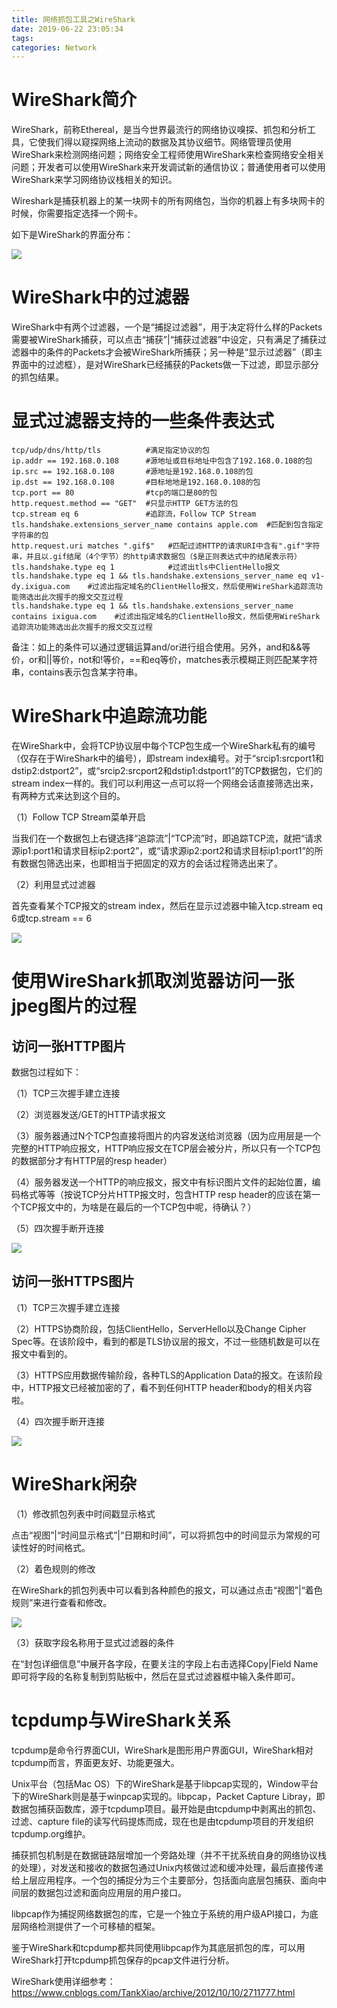 ```yaml
---
title: 网络抓包工具之WireShark
date: 2019-06-22 23:05:34
tags:
categories: Network
---
```


# WireShark简介

WireShark，前称Ethereal，是当今世界最流行的网络协议嗅探、抓包和分析工具，它使我们得以窥探网络上流动的数据及其协议细节。网络管理员使用WireShark来检测网络问题；网络安全工程师使用WireShark来检查网络安全相关问题；开发者可以使用WireShark来开发调试新的通信协议；普通使用者可以使用WireShark来学习网络协议栈相关的知识。

Wireshark是捕获机器上的某一块网卡的所有网络包，当你的机器上有多块网卡的时候，你需要指定选择一个网卡。

如下是WireShark的界面分布：

![](/images/wireshark_1_1.png)


# WireShark中的过滤器

WireShark中有两个过滤器，一个是“捕捉过滤器”，用于决定将什么样的Packets需要被WireShark捕获，可以点击“捕获”|“捕获过滤器”中设定，只有满足了捕获过滤器中的条件的Packets才会被WireShark所捕获；另一种是“显示过滤器”（即主界面中的过滤框），是对WireShark已经捕获的Packets做一下过滤，即显示部分的抓包结果。

# 显式过滤器支持的一些条件表达式

```
tcp/udp/dns/http/tls          #满足指定协议的包     
ip.addr == 192.168.0.108      #源地址或目标地址中包含了192.168.0.108的包
ip.src == 192.168.0.108       #源地址是192.168.0.108的包
ip.dst == 192.168.0.108       #目标地地是192.168.0.108的包
tcp.port == 80                #tcp的端口是80的包
http.request.method == "GET"  #只显示HTTP GET方法的包
tcp.stream eq 6               #追踪流，Follow TCP Stream
tls.handshake.extensions_server_name contains apple.com  #匹配到包含指定字符串的包
http.request.uri matches ".gif$"   #匹配过滤HTTP的请求URI中含有".gif"字符串，并且以.gif结尾（4个字节）的http请求数据包（$是正则表达式中的结尾表示符）
tls.handshake.type eq 1            #过滤出tls中ClientHello报文
tls.handshake.type eq 1 && tls.handshake.extensions_server_name eq v1-dy.ixigua.com    #过滤出指定域名的ClientHello报文，然后使用WireShark追踪流功能筛选出此次握手的报文交互过程
tls.handshake.type eq 1 && tls.handshake.extensions_server_name contains ixigua.com    #过滤出指定域名的ClientHello报文，然后使用WireShark追踪流功能筛选出此次握手的报文交互过程
```

备注：如上的条件可以通过逻辑运算and/or进行组合使用。另外，and和&&等价，or和||等价，not和!等价，==和eq等价，matches表示模糊正则匹配某字符串，contains表示包含某字符串。

# WireShark中追踪流功能

在WireShark中，会将TCP协议层中每个TCP包生成一个WireShark私有的编号（仅存在于WireShark中的编号），即stream index编号。对于“srcip1:srcport1和dstip2:dstport2”，或“srcip2:srcport2和dstip1:dstport1”的TCP数据包，它们的stream index一样的。我们可以利用这一点可以将一个网络会话直接筛选出来，有两种方式来达到这个目的。

（1）Follow TCP Stream菜单开启

当我们在一个数据包上右键选择“追踪流”|“TCP流”时，即追踪TCP流，就把“请求源ip1:port1和请求目标ip2:port2”，或“请求源ip2:port2和请求目标ip1:port1”的所有数据包筛选出来，也即相当于把固定的双方的会话过程筛选出来了。

（2）利用显式过滤器

首先查看某个TCP报文的stream index，然后在显示过滤器中输入tcp.stream eq 6或tcp.stream == 6

![](/images/wireshark_1_2.png)

# 使用WireShark抓取浏览器访问一张jpeg图片的过程

## 访问一张HTTP图片

数据包过程如下：

（1）TCP三次握手建立连接

（2）浏览器发送/GET的HTTP请求报文

（3）服务器通过N个TCP包直接将图片的内容发送给浏览器（因为应用层是一个完整的HTTP响应报文，HTTP响应报文在TCP层会被分片，所以只有一个TCP包的数据部分才有HTTP层的resp header）

（4）服务器发送一个HTTP的响应报文，报文中有标识图片文件的起始位置，编码格式等等（按说TCP分片HTTP报文时，包含HTTP resp header的应该在第一个TCP报文中的，为啥是在最后的一个TCP包中呢，待确认？）

（5）四次握手断开连接

![](/images/wireshark_1_3.png)

## 访问一张HTTPS图片

（1）TCP三次握手建立连接

（2）HTTPS协商阶段，包括ClientHello，ServerHello以及Change Cipher Spec等。在该阶段中，看到的都是TLS协议层的报文，不过一些随机数是可以在报文中看到的。

（3）HTTPS应用数据传输阶段，各种TLS的Application Data的报文。在该阶段中，HTTP报文已经被加密的了，看不到任何HTTP header和body的相关内容啦。

（4）四次握手断开连接

![](/images/wireshark_1_5.png)

# WireShark闲杂

（1）修改抓包列表中时间戳显示格式

点击“视图”|“时间显示格式”|“日期和时间”，可以将抓包中的时间显示为常规的可读性好的时间格式。

（2）着色规则的修改

在WireShark的抓包列表中可以看到各种颜色的报文，可以通过点击“视图”|“着色规则”来进行查看和修改。

![](/images/wireshark_1_4.png)

（3）获取字段名称用于显式过滤器的条件

在“封包详细信息”中展开各字段，在要关注的字段上右击选择Copy|Field Name即可将字段的名称复制到剪贴板中，然后在显式过滤器框中输入条件即可。

# tcpdump与WireShark关系

tcpdump是命令行界面CUI，WireShark是图形用户界面GUI，WireShark相对tcpdump而言，界面更友好、功能更强大。

Unix平台（包括Mac OS）下的WireShark是基于libpcap实现的，Window平台下的WireShark则是基于winpcap实现的。libpcap，Packet Capture Libray，即数据包捕获函数库，源于tcpdump项目。最开始是由tcpdump中剥离出的抓包、过滤、capture file的读写代码提炼而成，现在也是由tcpdump项目的开发组织tcpdump.org维护。

捕获抓包机制是在数据链路层增加一个旁路处理（并不干扰系统自身的网络协议栈的处理），对发送和接收的数据包通过Unix内核做过滤和缓冲处理，最后直接传递给上层应用程序。一个包的捕捉分为三个主要部分，包括面向底层包捕获、面向中间层的数据包过滤和面向应用层的用户接口。

libpcap作为捕捉网络数据包的库，它是一个独立于系统的用户级API接口，为底层网络检测提供了一个可移植的框架。

鉴于WireShark和tcpdump都共同使用libpcap作为其底层抓包的库，可以用WireShark打开tcpdump抓包保存的pcap文件进行分析。

WireShark使用详细参考：
https://www.cnblogs.com/TankXiao/archive/2012/10/10/2711777.html
